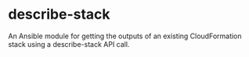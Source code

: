 # describe-stack
An Ansible module for getting the outputs of an existing CloudFormation stack using a describe-stack API call.
